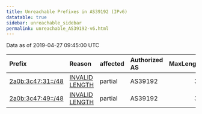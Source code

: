```yaml
---
title: Unreachable Prefixes in AS39192 (IPv6)
datatable: true
sidebar: unreachable_sidebar
permalink: unreachable_AS39192-v6.html
---
```


Data as of 2019-04-27 09:45:00 UTC


<div class="datatable-begin"></div>

| Prefix                                                       | Reason                                                                                                      | affected   | Authorized AS   |   MaxLength | Anchor                                         |   unreachable /48s |
|:-------------------------------------------------------------|:------------------------------------------------------------------------------------------------------------|:-----------|:----------------|------------:|:-----------------------------------------------|-------------------:|
| [2a0b:3c47:31::/48](https://stat.ripe.net/2a0b:3c47:31::/48) | [INVALID LENGTH](https://rpki-validator.ripe.net/announcement-preview?asn=AS39192&prefix=2a0b:3c47:31::/48) | partial    | AS39192         |          32 | [RIPE](unreachable_RIPE_NCC_RPKI_Root-v6.html) |                  1 |
| [2a0b:3c47:49::/48](https://stat.ripe.net/2a0b:3c47:49::/48) | [INVALID LENGTH](https://rpki-validator.ripe.net/announcement-preview?asn=AS39192&prefix=2a0b:3c47:49::/48) | partial    | AS39192         |          32 | [RIPE](unreachable_RIPE_NCC_RPKI_Root-v6.html) |                  1 |

<div class="datatable-end"></div>